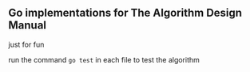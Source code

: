 ## Go implementations for The Algorithm Design Manual

just for fun

run the command `go test` in each file to test the algorithm
